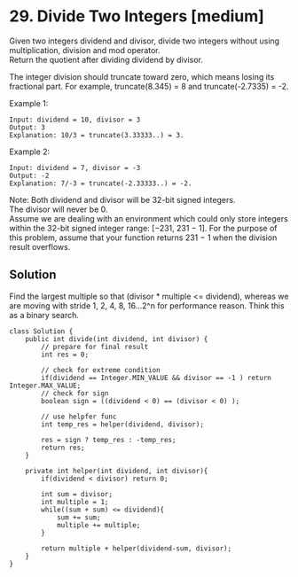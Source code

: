 # 29. Divide Two Integers [medium]        
Given two integers dividend and divisor, divide two integers without using multiplication, division and mod operator.      
Return the quotient after dividing dividend by divisor.     

The integer division should truncate toward zero, which means losing its fractional part. For example, truncate(8.345) = 8 and truncate(-2.7335) = -2.      

Example 1:       
```
Input: dividend = 10, divisor = 3
Output: 3
Explanation: 10/3 = truncate(3.33333..) = 3.
```

Example 2:    
```
Input: dividend = 7, divisor = -3
Output: -2
Explanation: 7/-3 = truncate(-2.33333..) = -2.
```

Note:
Both dividend and divisor will be 32-bit signed integers.    
The divisor will never be 0.     
Assume we are dealing with an environment which could only store integers within the 32-bit signed integer range: [−231,  231 − 1]. For the purpose of this problem, assume that your function returns 231 − 1 when the division result overflows.       

## Solution     
Find the largest multiple so that (divisor * multiple <= dividend), whereas we are moving with stride 1, 2, 4, 8, 16...2^n for performance reason. Think this as a binary search.     
```
class Solution {
    public int divide(int dividend, int divisor) {
        // prepare for final result
        int res = 0;
        
        // check for extreme condition
        if(dividend == Integer.MIN_VALUE && divisor == -1 ) return Integer.MAX_VALUE;
        // check for sign
        boolean sign = ((dividend < 0) == (divisor < 0) );
        
        // use helpfer func 
        int temp_res = helper(dividend, divisor);
        
        res = sign ? temp_res : -temp_res;
        return res;
    }
    
    private int helper(int dividend, int divisor){
        if(dividend < divisor) return 0;
        
        int sum = divisor;
        int multiple = 1;
        while((sum + sum) <= dividend){
            sum += sum;
            multiple += multiple;
        }
        
        return multiple + helper(dividend-sum, divisor);
    }
}
```






